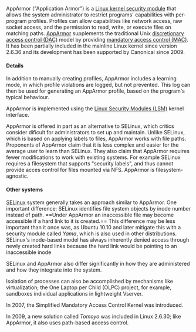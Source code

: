 AppArmor ("Application Armor") is a [Linux kernel security module](Linux%20Security%20Modules%20%28LSM%29.md) that allows the system administrator to restrict programs' capabilities with per-program profiles. Profiles can allow capabilities like network access, raw socket access, and the permission to read, write, or execute files on matching paths. [AppArmor](AppArmor.md) supplements the traditional Unix [discretionary access control (DAC)](Discretionary%20Access%20Control%20%28DAC%29.md) model by providing [mandatory access control (MAC)](Mandatory%20Access%20Control%20%28MAC%29.md). It has been partially included in the mainline Linux kernel since version 2.6.36 and its development has been supported by Canonical since 2009.

#### Details

In addition to manually creating profiles, AppArmor includes a learning mode, in which profile violations are logged, but not prevented. This log can then be used for generating an AppArmor profile, based on the program's typical behaviour.

AppArmor is implemented using the [Linux Security Modules (LSM)](Linux%20Security%20Modules%20%28LSM%29.md) kernel interface.

AppArmor is offered in part as an alternative to SELinux, which critics consider dificult for administrators to set up and maintain. Unlike SELinux, which is based on applying labels to files, AppArmor works with file paths. Proponents of AppArmor claim that it is less complex and easier for the average user to learn than SELinux. They  also claim that AppArmor requires fewer modifications to work with existing systems. For example SELinux requires a filesystem that supports "security labels", and thus cannot provide acces control for files mounted via NFS. AppArmor is filesystem-agnostic.

#### Other systems

[SELinux](SELinux.md) system generally takes an approach similar to AppArmor. One important difference: SELinux identifies file system objects by inode number instead of path. ==Under AppArmor an inaccessible file may become accessible if a hard link to it is created.== This difference may be less important than it once was, as Ubuntu 10.10 and later mitigate this with a security module called *Yama*, which is also used in other distributions. SELinux's inode-based model has always inherently denied access through newly created hard links because the hard link would be pointing to an inaccessible inode

SELinux and AppArmor also differ significantly in how they are administered and how they integrate into the system.

Isolation of processes can also be accomplished by mechanisms like virtualization; the One Laptop per Child (OLPC) project, for example, sandboxes individual applications in lightweight Vserver.

In 2007, the Simplified Mandatory Access Control Kernel was introduced.

In 2009, a new solution called *Tomoyo* was included in Linux 2.6.30; like AppArmor, it also uses path-based access control.
